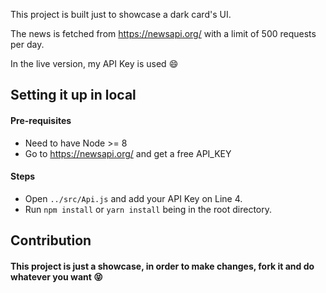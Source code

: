 This project is built just to showcase a dark card's UI.

The news is fetched from https://newsapi.org/ with a limit of 500 requests per day. 

In the live version, my API Key is used :smile:


## Setting it up in local

#### Pre-requisites
  - Need to have Node >= 8
  - Go to https://newsapi.org/ and get a free API_KEY

#### Steps
  - Open `../src/Api.js` and add your API Key on Line 4.
  - Run `npm install` or `yarn install` being in the root directory.


## Contribution

#### This project is just a showcase, in order to make changes, fork it and do whatever you want :stuck_out_tongue_closed_eyes: 
